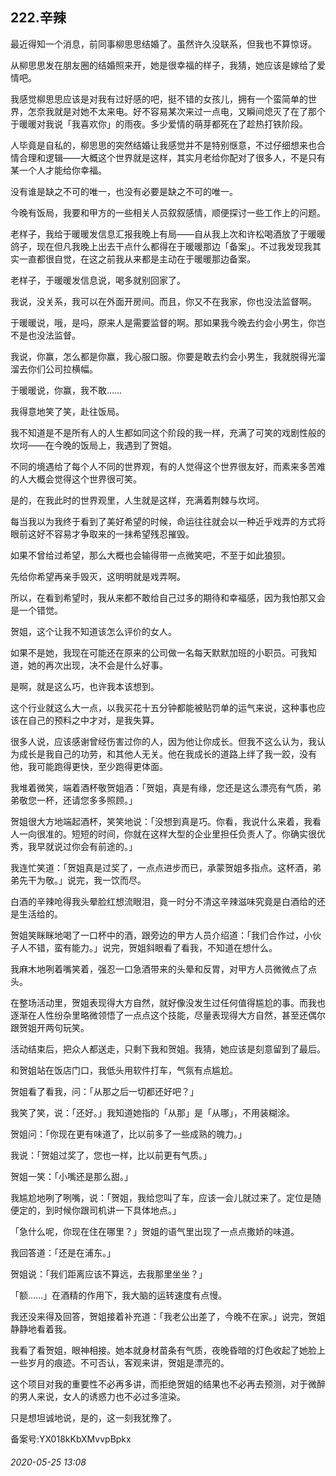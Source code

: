 ## 222.辛辣
最近得知一个消息，前同事柳思思结婚了。虽然许久没联系，但我也不算惊讶。


从柳思思发在朋友圈的结婚照来开，她是很幸福的样子，我猜，她应该是嫁给了爱情吧。


我感觉柳思思应该是对我有过好感的吧，挺不错的女孩儿，拥有一个蛮简单的世界，怎奈我就是对她不太来电。好不容易某次来过一点电，又瞬间熄灭了在了那个于暖暖对我说「我喜欢你」的雨夜。多少爱情的萌芽都死在了趁热打铁阶段。


人毕竟是自私的，柳思思的突然结婚让我感觉并不是特别惬意，不过仔细想来也合情合理和逻辑——大概这个世界就是这样，其实月老给你配对了很多人，不是只有某一个人才能给你幸福。


没有谁是缺之不可的唯一，也没有必要是缺之不可的唯一。


今晚有饭局，我要和甲方的一些相关人员叙叙感情，顺便探讨一些工作上的问题。


老样子，我给于暖暖发信息汇报我晚上有局——自从我上次和许松喝酒放了于暖暖鸽子，现在但凡我晚上出去干点什么都得在于暖暖那边「备案」。不过我发现我其实一直都很自觉，在这之前我从来都是主动在于暖暖那边备案。


老样子，于暖暖发信息说，喝多就别回家了。


我说，没关系，我可以在外面开房间。而且，你又不在我家，你也没法监督啊。


于暖暖说，哦，是吗，原来人是需要监督的啊。那如果我今晚去约会小男生，你岂不是也没法监督。


我说，你赢，怎么都是你赢，我心服口服。你要是敢去约会小男生，我就脱得光溜溜去你们公司拉横幅。


于暖暖说，你赢，我不敢……


我得意地笑了笑，赴往饭局。


我不知道是不是所有人的人生都如同这个阶段的我一样，充满了可笑的戏剧性般的坎坷——在今晚的饭局上，我遇到了贺姐。


不同的境遇给了每个人不同的世界观，有的人觉得这个世界很友好，而素来多苦难的人大概会觉得这个世界很可笑。


是的，在我此时的世界观里，人生就是这样，充满着荆棘与坎坷。


每当我以为我终于看到了美好希望的时候，命运往往就会以一种近乎戏弄的方式将眼前这好不容易才争取来的一抹希望残忍摧毁。


如果不曾给过希望，那么大概也会输得带一点微笑吧，不至于如此狼狈。


先给你希望再亲手毁灭，这明明就是戏弄啊。


所以，在看到希望时，我从来都不敢给自己过多的期待和幸福感，因为我怕那又会是一个错觉。


贺姐，这个让我不知道该怎么评价的女人。


如果不是她，我现在可能还在原来的公司做一名每天默默加班的小职员。可我知道，她的再次出现，决不会是什么好事。


是啊，就是这么巧，也许我本该想到。


这个行业就这么大一点，以我买花十五分钟都能被贴罚单的运气来说，这种事也应该在自己的预料之中才对，是我失算。


很多人说，应该感谢曾经伤害过你的人，因为他让你成长。但我不这么认为，我认为成长是我自己的功劳，和其他人无关。他在我成长的道路上绊了我一跤，没有他，我可能跑得更快，至少跑得更体面。


我堆着微笑，端着酒杯敬贺姐酒：「贺姐，真是有缘，您还是这么漂亮有气质，弟弟敬您一杯，还请您多多照顾。」


贺姐很大方地端起酒杯，笑笑地说：「没想到真是巧。你看，我说什么来着，我看人一向很准的。短短的时间，你就在这样大型的企业里担任负责人了。你确实很优秀，我早就说过你会有前途的。」


我连忙笑道：「贺姐真是过奖了，一点点进步而已，承蒙贺姐多指点。这杯酒，弟弟先干为敬。」说完，我一饮而尽。


白酒的辛辣呛得我头晕脸红想流眼泪，竟一时分不清这辛辣滋味究竟是白酒给的还是生活给的。


贺姐笑眯眯地喝了一口杯中的酒，跟旁边的甲方人员介绍道：「我们合作过，小伙子人不错，蛮有能力。」说完，贺姐斜眼看了看我，不知道在想什么。


我麻木地咧着嘴笑着，强忍一口急酒带来的头晕和反胃，对甲方人员微微点了点头。


在整场活动里，贺姐表现得大方自然，就好像没发生过任何值得尴尬的事。而我也逐渐在人性纷杂里略微领悟了一点点这个技能，尽量表现得大方自然，甚至还偶尔跟贺姐开两句玩笑。


活动结束后，把众人都送走，只剩下我和贺姐。我猜，她应该是刻意留到了最后。


和贺姐站在饭店门口，我低头用软件打车，气氛有点尴尬。


贺姐看了看我，问：「从那之后一切都还好吧？」


我笑了笑，说：「还好。」我知道她指的「从那」是「从哪」，不用装糊涂。


贺姐问：「你现在更有味道了，比以前多了一些成熟的魄力。」


我说：「贺姐过奖了，您也一样，比以前更有气质。」


贺姐一笑：「小嘴还是那么甜。」


我尴尬地咧了咧嘴，说：「贺姐，我给您叫了车，应该一会儿就过来了。定位是随便定的，到时候你跟司机讲一下具体地点。」


「急什么呢，你现在住在哪里？」贺姐的语气里出现了一点点撒娇的味道。


我回答道：「还是在浦东。」


贺姐说：「我们距离应该不算远，去我那里坐坐？」


「额……」在酒精的作用下，我大脑的运转速度有点慢。


我还没来得及回答，贺姐接着补充道：「我老公出差了，今晚不在家。」说完，贺姐静静地看着我。


我看了看贺姐，眼神相接。她本就身材苗条有气质，夜晚昏暗的灯色收起了她脸上一些岁月的痕迹。不可否认，客观来讲，贺姐是漂亮的。


这个项目对我的重要性不必再多讲，而拒绝贺姐的结果也不必再去预测，对于微醉的男人来说，女人的诱惑力也不必过多渲染。


只是想坦诚地说，是的，这一刻我犹豫了。


备案号:YX018kKbXMvvpBpkx


###### 2020-05-25 13:08

